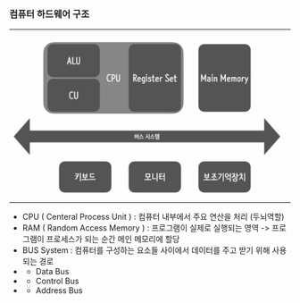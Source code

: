 ### 컴퓨터 하드웨어 구조

---

![img_1.png](img_1.png)

---

- CPU ( Centeral Process Unit ) : 컴퓨터 내부에서 주요 연산을 처리 (두뇌역할)
- RAM ( Random Access Memory ) : 프로그램이 실제로 실행되는 영역 -> 프로그램이 프로세스가 되는 순간 메인 메모리에 할당
- BUS System : 컴퓨터를 구성하는 요소들 사이에서 데이터를 주고 받기 위해 사용되는 경로
- - Data Bus
- - Control Bus
- - Address Bus